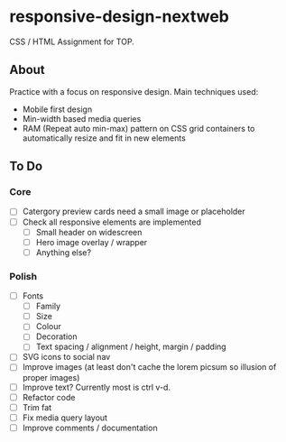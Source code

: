 # responsive-design-nextweb

CSS / HTML Assignment for TOP.

## About

Practice with a focus on responsive design. Main techniques used:

* Mobile first design
* Min-width based media queries
* RAM (Repeat auto min-max) pattern on CSS grid containers to automatically resize and fit in new elements


## To Do

### Core

- [ ] Catergory preview cards need a small image or placeholder
- [ ] Check all responsive elements are implemented
  - [ ] Small header on widescreen
  - [ ] Hero image overlay / wrapper
  - [ ] Anything else?

### Polish

- [ ] Fonts
  - [ ] Family
  - [ ] Size
  - [ ] Colour
  - [ ] Decoration
  - [ ] Text spacing / alignment / height, margin / padding
- [ ] SVG icons to social nav
- [ ] Improve images (at least don't cache the lorem picsum so illusion of proper images)
- [ ] Improve text? Currently most is ctrl v-d.
- [ ] Refactor code
 - [ ] Trim fat
 - [ ] Fix media query layout
 - [ ] Improve comments / documentation
